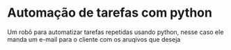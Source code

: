 # Automação de tarefas com python
 Um robô para automatizar tarefas repetidas usando python, nesse caso ele manda um e-mail para o cliente com os aruqivos que deseja
